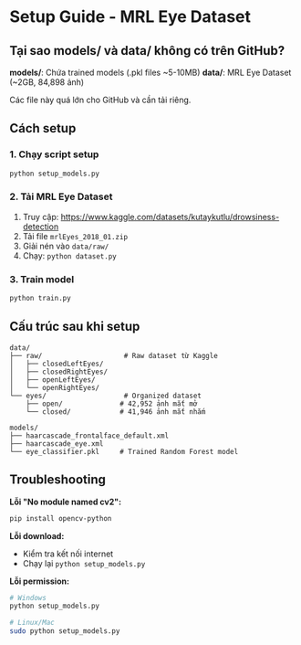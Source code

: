 # Setup Guide - MRL Eye Dataset

## Tại sao models/ và data/ không có trên GitHub?

**models/**: Chứa trained models (.pkl files ~5-10MB)
**data/**: MRL Eye Dataset (~2GB, 84,898 ảnh)

Các file này quá lớn cho GitHub và cần tải riêng.

## Cách setup

### 1. Chạy script setup
```bash
python setup_models.py
```

### 2. Tải MRL Eye Dataset
1. Truy cập: https://www.kaggle.com/datasets/kutaykutlu/drowsiness-detection
2. Tải file `mrlEyes_2018_01.zip`
3. Giải nén vào `data/raw/`
4. Chạy: `python dataset.py`

### 3. Train model
```bash
python train.py
```

## Cấu trúc sau khi setup

```
data/
├── raw/                    # Raw dataset từ Kaggle
│   ├── closedLeftEyes/
│   ├── closedRightEyes/
│   ├── openLeftEyes/
│   └── openRightEyes/
└── eyes/                   # Organized dataset
    ├── open/              # 42,952 ảnh mắt mở
    └── closed/            # 41,946 ảnh mắt nhắm

models/
├── haarcascade_frontalface_default.xml
├── haarcascade_eye.xml
└── eye_classifier.pkl     # Trained Random Forest model
```

## Troubleshooting

**Lỗi "No module named cv2":**
```bash
pip install opencv-python
```

**Lỗi download:**
- Kiểm tra kết nối internet
- Chạy lại `python setup_models.py`

**Lỗi permission:**
```bash
# Windows
python setup_models.py

# Linux/Mac
sudo python setup_models.py
```